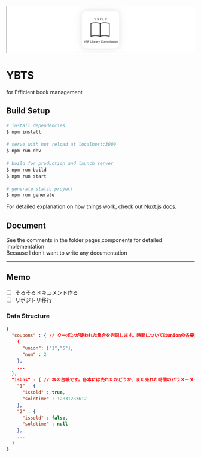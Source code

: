 ![logo](banner.png)

# YBTS

for Efficient book management

## Build Setup

```bash
# install dependencies
$ npm install

# serve with hot reload at localhost:3000
$ npm run dev

# build for production and launch server
$ npm run build
$ npm run start

# generate static project
$ npm run generate
```

For detailed explanation on how things work, check out [Nuxt.js docs](https://nuxtjs.org).

## Document

See the comments in the folder pages,components for detailed implementation  
Because I don't want to write any documentation

---

## Memo

- [ ] そろそろドキュメント作る
- [ ] リポジトリ移行

### Data Structure
```json
{
  "coupons" : { // クーポンが使われた集合を列記します。時間についてはunionの各要素に書いてあります
    {
      "union": ["1","5"],
      "num" : 2
    },
    ...
  },
  "isbns" : { // 本の台帳です。各本には売れたかどうか、また売れた時間のパラメーターを配合しました
    "1" : {
      "issold" : true,
      "soldtime" : 12831283612
    },
    "2" : {
      "issold" : false,
      "soldtime" : null
    },
    ...
  }
}
```
